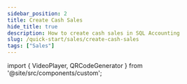 ```yaml
---
sidebar_position: 2
title: Create Cash Sales
hide_title: true
description: How to create cash sales in SQL Accounting
slug: /quick-start/sales/create-cash-sales
tags: ["Sales"]
---
```



import { VideoPlayer, QRCodeGenerator } from '@site/src/components/custom';
 
<QRCodeGenerator url="https://www.youtube.com/embed/cosRwOQrFTo?autoplay=1" />

<VideoPlayer 
  videoId="cosRwOQrFTo" 
    title="Cash Sales"
/>
 
 
